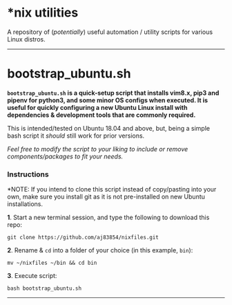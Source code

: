 \*nix utilities
=============

A repository of (*potentially*) useful automation / utility scripts for various Linux distros.

_______________________________________________

# bootstrap_ubuntu.sh
**`bootstrap_ubuntu.sh` is a quick-setup script that installs vim8.x, pip3 and pipenv for python3, and some minor OS configs when executed. It is useful for quickly configuring a new Ubuntu Linux install with dependencies & development tools that are commonly required.**

This is intended/tested on Ubuntu 18.04 and above, but, being a simple bash script it *should* still work for prior versions.

*Feel free to modify the script to your liking to include or remove components/packages to fit your needs.*

### Instructions

*NOTE: If you intend to clone this script instead of copy/pasting into your own, make sure you install git as it is not pre-installed on new Ubuntu installations.

**1**. Start a new terminal session, and type the following to download this repo:

~~~
git clone https://github.com/aj83854/nixfiles.git
~~~

**2**. Rename & `cd` into a folder of your choice (in this example, `bin`):

~~~
mv ~/nixfiles ~/bin && cd bin
~~~

**3**. Execute script:

~~~
bash bootstrap_ubuntu.sh
~~~

_______________________________________________
